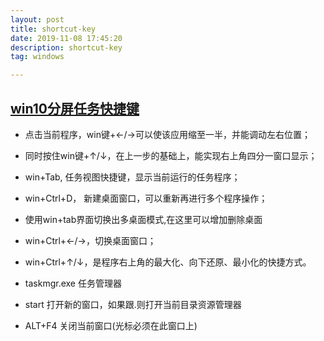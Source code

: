 ```yaml
---
layout: post
title: shortcut-key
date: 2019-11-08 17:45:20
description: shortcut-key
tag: windows

---
```





## [win10分屏任务快捷键](https://jingyan.baidu.com/article/e75057f2f648faebc81a8957.html)
+ 点击当前程序，win键+←/→可以使该应用缩至一半，并能调动左右位置；
+ 同时按住win键+↑/↓，在上一步的基础上，能实现右上角四分一窗口显示；
+ win+Tab,  任务视图快捷键，显示当前运行的任务程序；
+ win+Ctrl+D，  新建桌面窗口，可以重新再进行多个程序操作；
+ 使用win+tab界面切换出多桌面模式,在这里可以增加删除桌面
+ win+Ctrl+←/→，切换桌面窗口；
+ win+Ctrl+↑/↓，是程序右上角的最大化、向下还原、最小化的快捷方式。

+ taskmgr.exe 任务管理器
+ start 打开新的窗口，如果跟.则打开当前目录资源管理器


+ ALT+F4 关闭当前窗口(光标必须在此窗口上)